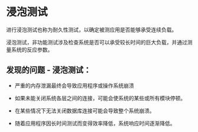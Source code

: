 # 浸泡测试

进行浸泡测试也称为耐久性测试，以确定被测应用是否能够承受连续负载。

浸泡测试，非功能测试涉及检查系统是否可以承受较长时间的巨大负载，并通过测量系统的反应参数。

## 发现的问题 - 浸泡测试：

* 严重的内存泄漏最终会导致应用程序或操作系统崩溃

* 如果未能关闭系统各层之间的连接，可能会使系统的某些或所有模块停顿。

* 在某些情况下无法关闭数据库连接可能会导致整个系统崩溃。

* 随着应用程序因长时间测试而变得效率降低，系统响应时间逐渐降低。
